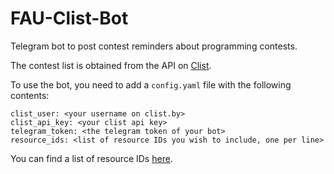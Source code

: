 # FAU-Clist-Bot

Telegram bot to post contest reminders about programming contests.

The contest list is obtained from the API on [Clist](https://clist.by/).

To use the bot, you need to add a `config.yaml` file with the following contents:

    clist_user: <your username on clist.by>
    clist_api_key: <your clist api key>
    telegram_token: <the telegram token of your bot>
    resource_ids: <list of resource IDs you wish to include, one per line>

You can find a list of resource IDs [here](https://clist.by/api/v1/resource/).
